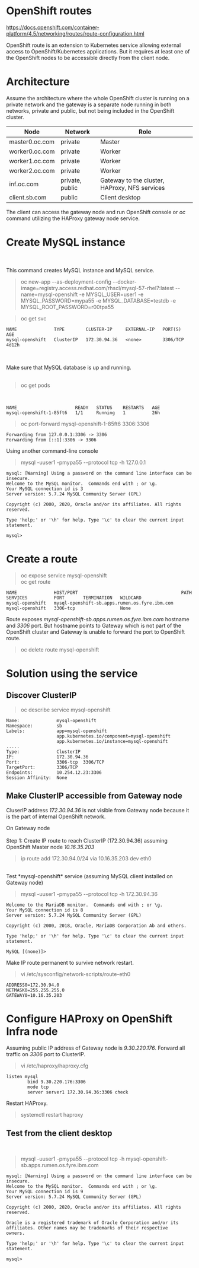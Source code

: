 # OpenShift routes

https://docs.openshift.com/container-platform/4.5/networking/routes/route-configuration.html

OpenShift route is an extension to Kubernetes service allowing external access to OpenShift/Kubernetes applications. But it requires at least one of the OpenShift nodes to be accessible directly from the client node.<br>

# Architecture

Assume the architecture where the whole OpenShift cluster is running on a private network and the gateway is a separate node running in both networks, private and public, but not being included in the OpenShift cluster.

| Node | Network | Role 
| --- | ---- | ---- 
| master0.oc.com | private | Master
| worker0.oc.com | private | Worker
| worker1.oc.com | private | Worker
| worker2.oc.com | private | Worker
| inf.oc.com | private, public | Gateway to the cluster, HAProxy, NFS services
| client.sb.com | public | Client desktop

The client can access the gateway node and run OpenShift console or *oc* command utilizing the HAProxy gateway node service.

# Create MySQL instance

<br>

This command creates MySQL instance and MySQL service.<br>

> oc new-app --as-deployment-config  --docker-image=registry.access.redhat.com/rhscl/mysql-57-rhel7:latest --name=mysql-openshift  -e MYSQL_USER=user1 -e MYSQL_PASSWORD=mypa55 -e MYSQL_DATABASE=testdb  -e MYSQL_ROOT_PASSWORD=r00tpa55<br>

> oc get svc<br>

```
NAME              TYPE        CLUSTER-IP     EXTERNAL-IP   PORT(S)    AGE
mysql-openshift   ClusterIP   172.30.94.36   <none>        3306/TCP   4d12h
```

<br>

Make sure that MySQL database is up and running.<br>
<br>

>oc get pods<br>
<br>

```
NAME                      READY   STATUS    RESTARTS   AGE
mysql-openshift-1-85ft6   1/1     Running   1          26h
```


> oc port-forward mysql-openshift-1-85ft6  3306:3306<br>
```
Forwarding from 127.0.0.1:3306 -> 3306
Forwarding from [::1]:3306 -> 3306

```
Using another command-line console <br>

> mysql -uuser1 -pmypa55 --protocol tcp -h 127.0.0.1<br>
```
mysql: [Warning] Using a password on the command line interface can be insecure.
Welcome to the MySQL monitor.  Commands end with ; or \g.
Your MySQL connection id is 3
Server version: 5.7.24 MySQL Community Server (GPL)

Copyright (c) 2000, 2020, Oracle and/or its affiliates. All rights reserved.

Type 'help;' or '\h' for help. Type '\c' to clear the current input statement.

mysql> 
```

# Create a route

> oc expose service mysql-openshift<br>
> oc get route<br>
```
NAME              HOST/PORT                                       PATH   SERVICES          PORT       TERMINATION   WILDCARD
mysql-openshift   mysql-openshift-sb.apps.rumen.os.fyre.ibm.com          mysql-openshift   3306-tcp                 None

```
Route exposes *mysql-openshift-sb.apps.rumen.os.fyre.ibm.com* hostname and *3306* port. But hostname points to Gateway which is not part of the OpenShift cluster and Gateway is unable to forward the port to OpenShift route.

> oc delete route mysql-openshift

# Solution using the service

## Discover ClusterIP

> oc describe service mysql-openshift<br>

```
Name:              mysql-openshift
Namespace:         sb
Labels:            app=mysql-openshift
                   app.kubernetes.io/component=mysql-openshift
                   app.kubernetes.io/instance=mysql-openshift
.....
Type:              ClusterIP
IP:                172.30.94.36
Port:              3306-tcp  3306/TCP
TargetPort:        3306/TCP
Endpoints:         10.254.12.23:3306
Session Affinity:  None
```

## Make ClusterIP accessible from Gateway node

CluserIP address *172.30.94.36* is not visible from Gateway node because it is the part of internal OpenShift network. 

On Gateway node<br>
<br>
Step 1: Create IP route to reach ClusterIP (172.30.94.36) assuming OpenShift Master node *10.16.35.203*
<br>
> ip route add   172.30.94.0/24 via 10.16.35.203 dev eth0<br>
<br>
Test *mysql-openshift* service (assuming MySQL client installed on Gateway node)

> mysql -uuser1 -pmypa55 --protocol tcp -h 172.30.94.36<br>
```
Welcome to the MariaDB monitor.  Commands end with ; or \g.
Your MySQL connection id is 8
Server version: 5.7.24 MySQL Community Server (GPL)

Copyright (c) 2000, 2018, Oracle, MariaDB Corporation Ab and others.

Type 'help;' or '\h' for help. Type '\c' to clear the current input statement.

MySQL [(none)]> 
```

Make IP route permanent to survive network restart.<br>

> vi /etc/sysconfig/network-scripts/route-eth0<br>
```
ADDRESS0=172.30.94.0
NETMASK0=255.255.255.0
GATEWAY0=10.16.35.203
```

# Configure HAProxy on OpenShift Infra node

Assuming public IP address of Gateway node is *9.30.220.176*. Forward all traffic on *3306* port to ClusterIP.
<br>

> vi /etc/haproxy/haproxy.cfg 
```
listen mysql
        bind 9.30.220.176:3306
        mode tcp
        server server1 172.30.94.36:3306 check

```

Restart HAProxy.

> systemctl restart haproxy

## Test from the client desktop
<br>

> mysql -uuser1 -pmypa55 --protocol tcp -h mysql-openshift-sb.apps.rumen.os.fyre.ibm.com<br>

```
mysql: [Warning] Using a password on the command line interface can be insecure.
Welcome to the MySQL monitor.  Commands end with ; or \g.
Your MySQL connection id is 9
Server version: 5.7.24 MySQL Community Server (GPL)

Copyright (c) 2000, 2020, Oracle and/or its affiliates. All rights reserved.

Oracle is a registered trademark of Oracle Corporation and/or its
affiliates. Other names may be trademarks of their respective
owners.

Type 'help;' or '\h' for help. Type '\c' to clear the current input statement.

mysql> 
```
